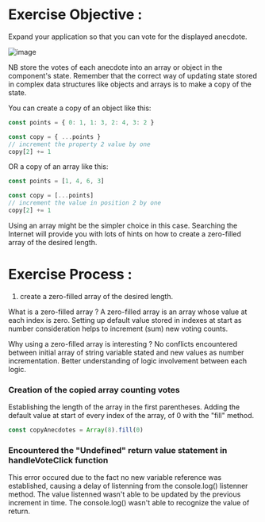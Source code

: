 # Exercise Objective : 
Expand your application so that you can vote for the displayed anecdote.

![image](https://github.com/devstackweb3/osa1/assets/118926098/9fcc4589-954c-4f7c-b5f4-45cbc022aa8d)

NB store the votes of each anecdote into an array or object in the component's state. Remember that the correct way of updating state stored in complex data structures like objects and arrays is to make a copy of the state.

You can create a copy of an object like this:

```jsx
const points = { 0: 1, 1: 3, 2: 4, 3: 2 }

const copy = { ...points }
// increment the property 2 value by one
copy[2] += 1
```
OR a copy of an array like this:
```jsx
const points = [1, 4, 6, 3]

const copy = [...points]
// increment the value in position 2 by one
copy[2] += 1
```
Using an array might be the simpler choice in this case. Searching the Internet will provide you with lots of hints on how to create a zero-filled array of the desired length.

# Exercise Process : 
1) create a zero-filled array of the desired length.

What is a zero-filled array ? 
A zero-filled array is an array whose value at each index is zero. 
Setting up default value stored in indexes at start as number consideration helps to increment (sum) new voting counts.

Why using a zero-filled array is interesting ? 
No conflicts encountered between initial array of string variable stated and new values as number incrementation. 
Better understanding of logic involvement between each logic.  

### Creation of the copied array counting votes
Establishing the length of the array in the first parentheses. Adding the default value at start of every index of the array, of 0 with the "fill" method. 
```jsx
const copyAnecdotes = Array(8).fill(0)
```

### Encountered the "Undefined" return value statement in handleVoteClick function 
This error occured due to the fact no new variable reference was established, causing a delay of listenning from the console.log() listenner method. 
The value listenned wasn't able to be updated by the previous increment in time. The console.log() wasn't able to recognize the value of return. 

